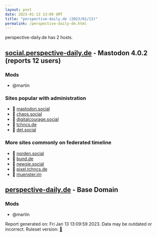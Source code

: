 ```yaml
---
layout: post
date: 2023-01-13 13:09 GMT
title: "perspective-daily.de (2023/01/13)"
permalink: /perspective-daily-de.html
---
```


perspective-daily.de has 2 hosts.

## [social.perspective-daily.de](https://social.perspective-daily.de) - Mastodon 4.0.2 (reports 12 users)

### Mods
 * @martin

### Sites popular with administration

* 🐘 [mastodon.social](/mastodon-social.html)
* 🐘 [chaos.social](/chaos-social.html)
* 🐘 [digitalcourage.social](/digitalcourage-social.html)
* 🐘 [tchncs.de](/tchncs-de.html)
* 🐘 [det.social](/det-social.html)

### More sites commonly on federated timeline

* 🐘 [norden.social](/norden-social.html)
* 🐘 [bund.de](/bund-de.html)
* 🐘 [newsie.social](/newsie-social.html)
* 🐘 [pixel.tchncs.de](/pixel-tchncs-de.html)
* 🐘 [muenster.im](/muenster-im.html)

## [perspective-daily.de](https://perspective-daily.de) - Base Domain

### Mods
 * @martin

Report generated on: Fri Jan 13 13:09:59 2023. Data may be outdated or incorrect.
Ruleset version: [🧁](/version-cupcake)
